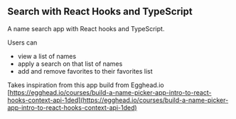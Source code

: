 ## Search with React Hooks and TypeScript

A name search app with React hooks and TypeScript.

Users can
- view a list of names
- apply a search on that list of names
- add and remove favorites to their favorites list

Takes inspiration from this app build from Egghead.io<br>
[https://egghead.io/courses/build-a-name-picker-app-intro-to-react-hooks-context-api-1ded](https://egghead.io/courses/build-a-name-picker-app-intro-to-react-hooks-context-api-1ded)
